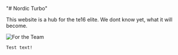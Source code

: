 "# Nordic Turbo" 

This website is a hub for the te16 elite.
We dont know yet, what it will become.

![For the Team](http://i.imgur.com/oOXx5LB.png)
	
    Test text!

